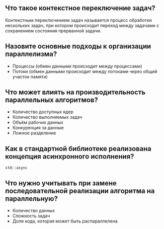 ## Что такое контекстное переключение задач?

Контекстным переключением задач называется процесс обработки нескольких задач, при котором происходит переход между задачами с сохранением состояния прерванной задачи.

## Назовите основные подходы к организации параллелизма?

- Процессы (обмен данными происходит между процессами)
- Потоки (обмен данными происходит между потоками через общий участок памяти)

## Что может влиять на производительность параллельных алгоритмов?

- Количество доступных ядер
- Количество выполняемых задач
- Объём рабочих данных
- Конкуренция за данные
- Ложное разделение

## Как в стандартной библиотеке реализована концепция асинхронного исполнения?

`std::async`

## Что нужно учитывать при замене последовательной реализации алгоритма на параллельную?

- Количество данных
- Сложность задач
- Доля кода, которая может быть распараллелена